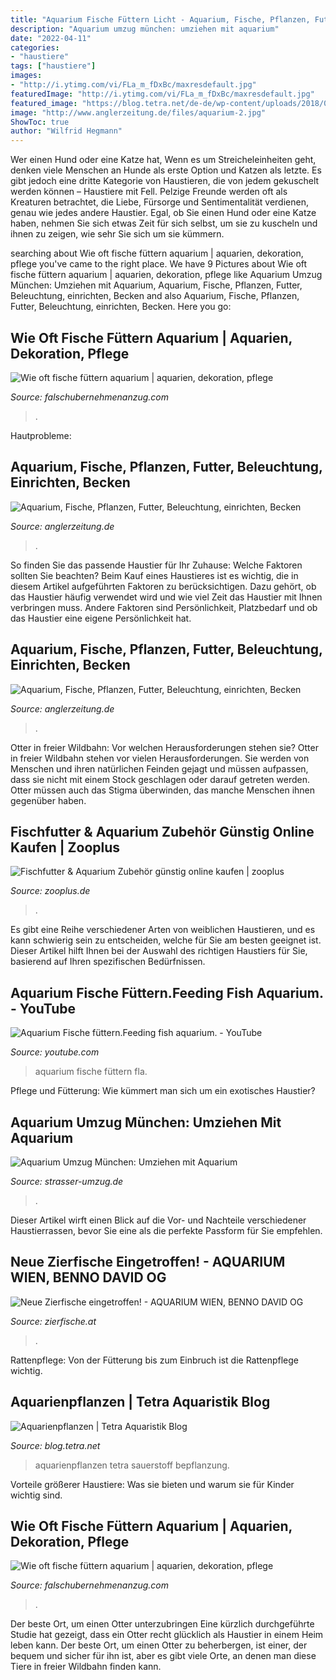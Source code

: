 ```yaml
---
title: "Aquarium Fische Füttern Licht - Aquarium, Fische, Pflanzen, Futter, Beleuchtung, Einrichten, Becken"
description: "Aquarium umzug münchen: umziehen mit aquarium"
date: "2022-04-11"
categories:
- "haustiere"
tags: ["haustiere"]
images:
- "http://i.ytimg.com/vi/FLa_m_fDxBc/maxresdefault.jpg"
featuredImage: "http://i.ytimg.com/vi/FLa_m_fDxBc/maxresdefault.jpg"
featured_image: "https://blog.tetra.net/de-de/wp-content/uploads/2018/06/Aquarienpflanzen.jpg"
image: "http://www.anglerzeitung.de/files/aquarium-2.jpg"
ShowToc: true
author: "Wilfrid Hegmann"
---
```



Wer einen Hund oder eine Katze hat,
Wenn es um Streicheleinheiten geht, denken viele Menschen an Hunde als erste Option und Katzen als letzte. Es gibt jedoch eine dritte Kategorie von Haustieren, die von jedem gekuschelt werden können – Haustiere mit Fell. Pelzige Freunde werden oft als Kreaturen betrachtet, die Liebe, Fürsorge und Sentimentalität verdienen, genau wie jedes andere Haustier. Egal, ob Sie einen Hund oder eine Katze haben, nehmen Sie sich etwas Zeit für sich selbst, um sie zu kuscheln und ihnen zu zeigen, wie sehr Sie sich um sie kümmern.

	

		
searching about Wie oft fische füttern aquarium | aquarien, dekoration, pflege you've came to the right place. We have 9 Pictures about Wie oft fische füttern aquarium | aquarien, dekoration, pflege like Aquarium Umzug München: Umziehen mit Aquarium, Aquarium, Fische, Pflanzen, Futter, Beleuchtung, einrichten, Becken and also Aquarium, Fische, Pflanzen, Futter, Beleuchtung, einrichten, Becken. Here you go:
		
    
## Wie Oft Fische Füttern Aquarium | Aquarien, Dekoration, Pflege

<img loading=lazy src="https://falschubernehmenanzug.com/gklh/D-8sFnetgTZPdkl21v847gHaHa.jpg" onerror="this.onerror=null;this.src='https://tse3.mm.bing.net/th?id=OIP.ErXtMAE4J3czD3usJCb_LQAAAA&amp;pid=15.1';" alt="Wie oft fische füttern aquarium | aquarien, dekoration, pflege">

_Source: falschubernehmenanzug.com_

>. 

	

Hautprobleme:

    
## Aquarium, Fische, Pflanzen, Futter, Beleuchtung, Einrichten, Becken

<img loading=lazy src="http://www.anglerzeitung.de/files/aquarium-4.jpg" onerror="this.onerror=null;this.src='https://tse2.mm.bing.net/th?id=OIP.8GXoCuQ8Vy0TGEIv7Tb1XgAAAA&amp;pid=15.1';" alt="Aquarium, Fische, Pflanzen, Futter, Beleuchtung, einrichten, Becken">

_Source: anglerzeitung.de_

>. 

	

So finden Sie das passende Haustier für Ihr Zuhause: Welche Faktoren sollten Sie beachten?
Beim Kauf eines Haustieres ist es wichtig, die in diesem Artikel aufgeführten Faktoren zu berücksichtigen. Dazu gehört, ob das Haustier häufig verwendet wird und wie viel Zeit das Haustier mit Ihnen verbringen muss. Andere Faktoren sind Persönlichkeit, Platzbedarf und ob das Haustier eine eigene Persönlichkeit hat.

    
## Aquarium, Fische, Pflanzen, Futter, Beleuchtung, Einrichten, Becken

<img loading=lazy src="http://www.anglerzeitung.de/files/aquarium-2.jpg" onerror="this.onerror=null;this.src='https://tse1.mm.bing.net/th?id=OIP.E2wYCQLaopniQ6WmxlH6vQAAAA&amp;pid=15.1';" alt="Aquarium, Fische, Pflanzen, Futter, Beleuchtung, einrichten, Becken">

_Source: anglerzeitung.de_

>. 

	

Otter in freier Wildbahn: Vor welchen Herausforderungen stehen sie?
Otter in freier Wildbahn stehen vor vielen Herausforderungen. Sie werden von Menschen und ihren natürlichen Feinden gejagt und müssen aufpassen, dass sie nicht mit einem Stock geschlagen oder darauf getreten werden. Otter müssen auch das Stigma überwinden, das manche Menschen ihnen gegenüber haben.

    
## Fischfutter &amp; Aquarium Zubehör Günstig Online Kaufen | Zooplus

<img loading=lazy src="https://shop-cdn-m.mediazs.com/bilder/1/140/fotolia_126941977_1.jpg" onerror="this.onerror=null;this.src='https://tse4.mm.bing.net/th?id=OIP.6GQnqd4cz8vQl46mNVJfzAAAAA&amp;pid=15.1';" alt="Fischfutter &amp; Aquarium Zubehör günstig online kaufen | zooplus">

_Source: zooplus.de_

>. 

	

Es gibt eine Reihe verschiedener Arten von weiblichen Haustieren, und es kann schwierig sein zu entscheiden, welche für Sie am besten geeignet ist. Dieser Artikel hilft Ihnen bei der Auswahl des richtigen Haustiers für Sie, basierend auf Ihren spezifischen Bedürfnissen.

    
## Aquarium Fische Füttern.Feeding Fish Aquarium. - YouTube

<img loading=lazy src="http://i.ytimg.com/vi/FLa_m_fDxBc/maxresdefault.jpg" onerror="this.onerror=null;this.src='https://tse1.mm.bing.net/th?id=OIP.Ck8D7k2y1fb6RUbKKykjpwHaEK&amp;pid=15.1';" alt="Aquarium Fische füttern.Feeding fish aquarium. - YouTube">

_Source: youtube.com_

>aquarium fische füttern fla. 

	

Pflege und Fütterung: Wie kümmert man sich um ein exotisches Haustier?

    
## Aquarium Umzug München: Umziehen Mit Aquarium

<img loading=lazy src="https://strasser-umzug.de/wp-content/uploads/2019/05/aquarium-1024x837.jpg" onerror="this.onerror=null;this.src='https://tse2.mm.bing.net/th?id=OIP.95T8tbLKAh91Ansa9hEJFQHaGD&amp;pid=15.1';" alt="Aquarium Umzug München: Umziehen mit Aquarium">

_Source: strasser-umzug.de_

>. 

	

Dieser Artikel wirft einen Blick auf die Vor- und Nachteile verschiedener Haustierrassen, bevor Sie eine als die perfekte Passform für Sie empfehlen.

    
## Neue Zierfische Eingetroffen! - AQUARIUM WIEN, BENNO DAVID OG

<img loading=lazy src="https://image.jimcdn.com/app/cms/image/transf/dimension=4000x3000:format=jpg/path/s2c9f612555f00713/image/i945955bb047895a6/version/1571922997/image.jpg" onerror="this.onerror=null;this.src='https://tse3.mm.bing.net/th?id=OIP.vz_zMjvA1eHUIFebfTKbagHaJ4&amp;pid=15.1';" alt="Neue Zierfische eingetroffen! - AQUARIUM WIEN, BENNO DAVID OG">

_Source: zierfische.at_

>. 

	

Rattenpflege: Von der Fütterung bis zum Einbruch ist die Rattenpflege wichtig.

    
## Aquarienpflanzen | Tetra Aquaristik Blog

<img loading=lazy src="https://blog.tetra.net/de-de/wp-content/uploads/2018/06/Aquarienpflanzen.jpg" onerror="this.onerror=null;this.src='https://tse1.mm.bing.net/th?id=OIP.uRzoe_9WcMPBe0n9w6tyyAHaEH&amp;pid=15.1';" alt="Aquarienpflanzen | Tetra Aquaristik Blog">

_Source: blog.tetra.net_

>aquarienpflanzen tetra sauerstoff bepflanzung. 

	

Vorteile größerer Haustiere: Was sie bieten und warum sie für Kinder wichtig sind.

    
## Wie Oft Fische Füttern Aquarium | Aquarien, Dekoration, Pflege

<img loading=lazy src="https://falschubernehmenanzug.com/gklh/Pb2HIg36vAIyH0EoCOU_MQHaEj.jpg" onerror="this.onerror=null;this.src='https://tse1.mm.bing.net/th?id=OIP.8dEDKWZe02Ijfr0c88IoHgAAAA&amp;pid=15.1';" alt="Wie oft fische füttern aquarium | aquarien, dekoration, pflege">

_Source: falschubernehmenanzug.com_

>. 

	

Der beste Ort, um einen Otter unterzubringen
Eine kürzlich durchgeführte Studie hat gezeigt, dass ein Otter recht glücklich als Haustier in einem Heim leben kann. Der beste Ort, um einen Otter zu beherbergen, ist einer, der bequem und sicher für ihn ist, aber es gibt viele Orte, an denen man diese Tiere in freier Wildbahn finden kann.

